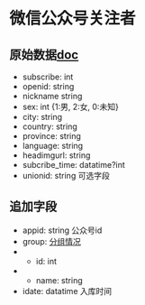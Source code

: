 # 微信公众号关注者

## 原始数据[doc](http://mp.weixin.qq.com/wiki/14/bb5031008f1494a59c6f71fa0f319c66.html)
* subscribe: int
* openid:  string
* nickname string
* sex: int {1:男, 2:女, 0:未知}
* city: string
* country: string
* province: string
* language: string
* headimgurl: string
* subcribe_time: datatime?int
* unionid: string 可选字段

## 追加字段
* appid: string 公众号id
* group: [分组情况](http://mp.weixin.qq.com/wiki/0/56d992c605a97245eb7e617854b169fc.html)
* * id: int
* * name: string
* idate: datatime 入库时间

